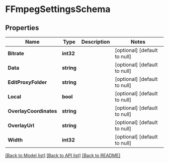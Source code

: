 # FFmpegSettingsSchema

## Properties
Name | Type | Description | Notes
------------ | ------------- | ------------- | -------------
**Bitrate** | **int32** |  | [optional] [default to null]
**Data** | **string** |  | [optional] [default to null]
**EditProxyFolder** | **string** |  | [optional] [default to null]
**Local** | **bool** |  | [optional] [default to null]
**OverlayCoordinates** | **string** |  | [optional] [default to null]
**OverlayUrl** | **string** |  | [optional] [default to null]
**Width** | **int32** |  | [optional] [default to null]

[[Back to Model list]](../README.md#documentation-for-models) [[Back to API list]](../README.md#documentation-for-api-endpoints) [[Back to README]](../README.md)


